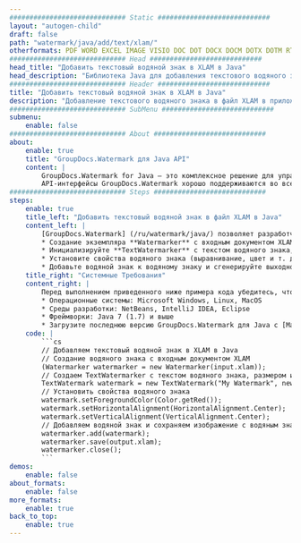 ```yaml
---
############################# Static ############################
layout: "autogen-child"
draft: false
path: "watermark/java/add/text/xlam/"
otherformats: PDF WORD EXCEL IMAGE VISIO DOC DOT DOCX DOCM DOTX DOTM RTF TXT XLSX XLSM XLTM XLT XLTX XLS XLSB SXC PPTX PPTM PPSX PPSM POTM POT POTX PPT PPS ODT BMP GIF JPEG JP2 PNG TIFF WEBP VSD VDX VSDX VSTX VSX VSSX VSDM VSSM VSTM VTX VDW VSS VST
############################# Head ############################
head_title: "Добавить текстовый водяной знак в XLAM в Java"
head_description: "Библиотека Java для добавления текстового водяного знака в файл XLAM в приложениях Java и J2SE с использованием API GroupDocs.Watermark для Java"
############################# Header ############################
title: "Добавить текстовый водяной знак в XLAM в Java"
description: "Добавление текстового водяного знака в файл XLAM в приложениях Java и J2SE. Управляйте размером водяного знака, типом шрифта, углом поворота и положением водяного знака на страницах документа, как вам может понадобиться."
############################# SubMenu ############################
submenu:
    enable: false
############################# About ############################
about:
    enable: true
    title: "GroupDocs.Watermark для Java API"
    content: |
        GroupDocs.Watermark for Java — это комплексное решение для управления водяными знаками для приложений Java. Разработчики могут быстро выполнять такие операции с водяными знаками, как; добавлять, редактировать, искать и удалять различные типы водяных знаков в документах всех популярных форматов файлов. Он поддерживает работу с текстовыми и графическими водяными знаками в различных документах, включая PDF, Microsoft Word, Excel, PowerPoint, Visio, электронную почту и форматы изображений.
        API-интерфейсы GroupDocs.Watermark хорошо поддерживаются во всех основных операционных системах и версиях Java, включая J2SE 7.0 (1.7), J2SE 8.0 (1.8) и Java 10.
############################# Steps ############################
steps:
    enable: true
    title_left: "Добавить текстовый водяной знак в файл XLAM в Java"
    content_left: |
        [GroupDocs.Watermark] (/ru/watermark/java/) позволяет разработчикам Java легко добавлять текстовые водяные знаки в свои приложения, выполняя несколько простых шагов.
        * Создание экземпляра **Watermarker** с входным документом XLAM.
        * Инициализируйте **TextWatermarker** с текстом водяного знака, размером и стилем шрифта.
        * Установите свойства водяного знака (выравнивание, цвет и т. д.).
        * Добавьте водяной знак к водяному знаку и сгенерируйте выходной документ.
    title_right: "Системные Требования"
    content_right: |
        Перед выполнением приведенного ниже примера кода убедитесь, что в вашей системе установлены следующие предварительные компоненты.
        * Операционные системы: Microsoft Windows, Linux, MacOS
        * Среды разработки: NetBeans, IntelliJ IDEA, Eclipse
        * Фреймворки: Java 7 (1.7) и выше
        * Загрузите последнюю версию GroupDocs.Watermark для Java с [Maven](https://repository.groupdocs.com/webapp/#/artifacts/browse/tree/General/repo/com/groupdocs/groupdocs-watermark)
    code: |
        ```cs
        // Добавляем текстовый водяной знак в XLAM в Java
        // Создание водяного знака с входным документом XLAM
        (Watermarker watermarker = new Watermarker(input.xlam));
        // Создаем TextWatermarker с текстом водяного знака, размером и стилем шрифта
        TextWatermark watermark = new TextWatermark("My Watermark", new Font("Arial", 36));
        // Установить свойства водяного знака
        watermark.setForegroundColor(Color.getRed());
        watermark.setHorizontalAlignment(HorizontalAlignment.Center);
        watermark.setVerticalAlignment(VerticalAlignment.Center);
        // Добавляем водяной знак и сохраняем изображение с водяным знаком
        watermarker.add(watermark);
        watermarker.save(output.xlam);
        watermarker.close();
        ```        
demos:
    enable: false
about_formats:
    enable: false
more_formats:
    enable: true
back_to_top:
    enable: true
---
```

